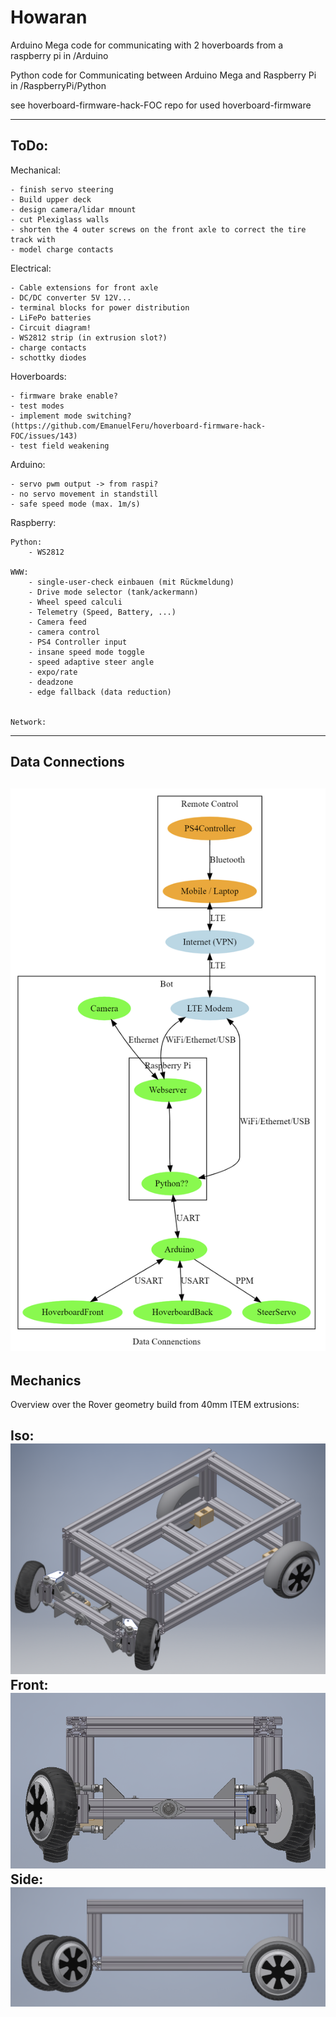 # Howaran
Arduino Mega code for communicating with 2 hoverboards from a raspberry pi in /Arduino

Python code for Communicating between Arduino Mega and Raspberry Pi in /RaspberryPi/Python

see hoverboard-firmware-hack-FOC repo for used hoverboard-firmware


---
## ToDo:

Mechanical:

    - finish servo steering
    - Build upper deck
    - design camera/lidar mnount
    - cut Plexiglass walls
    - shorten the 4 outer screws on the front axle to correct the tire track with
    - model charge contacts


Electrical:
    
    - Cable extensions for front axle
    - DC/DC converter 5V 12V...
    - terminal blocks for power distribution
    - LiFePo batteries
    - Circuit diagram!
    - WS2812 strip (in extrusion slot?)
    - charge contacts
    - schottky diodes


Hoverboards:

    - firmware brake enable?
    - test modes
    - implement mode switching? (https://github.com/EmanuelFeru/hoverboard-firmware-hack-FOC/issues/143)
    - test field weakening 

Arduino:

    - servo pwm output -> from raspi?
    - no servo movement in standstill
    - safe speed mode (max. 1m/s)


Raspberry:

    Python:
        - WS2812

    WWW:
        - single-user-check einbauen (mit Rückmeldung)
        - Drive mode selector (tank/ackermann)
        - Wheel speed calculi
        - Telemetry (Speed, Battery, ...)
        - Camera feed
        - camera control
        - PS4 Controller input
        - insane speed mode toggle
        - speed adaptive steer angle
        - expo/rate
        - deadzone
        - edge fallback (data reduction) 


    Network:


---
## Data Connections
 
![data_connections](/docs/pictures/data_connections.png)
---


## Mechanics
Overview over the Rover geometry build from 40mm ITEM extrusions:

Iso:
![mechanics_iso](/docs/pictures/mechanics_iso.png)
Front:
![mechanics_front](/docs/pictures/mechanics_front.png)
Side:
![mechanics_side](/docs/pictures/mechanics_side.png)
---

